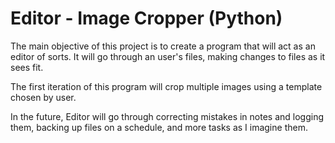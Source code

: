 # Editor - Image Cropper (Python)

The main objective of this project is to create a program that will act as an editor of sorts. It will go through an user's files, making changes to files as it sees fit. 

The first iteration of this program will crop multiple images using a template chosen by user.

In the future, Editor will go through correcting mistakes in notes and logging them, backing up files on a schedule, and more tasks as I imagine them.

